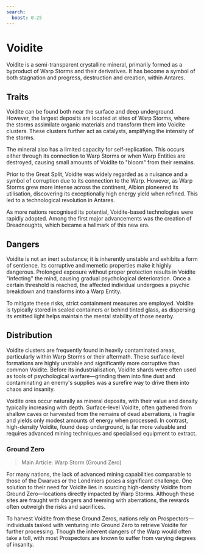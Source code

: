 ```yaml
---
search:
  boost: 0.25
---
```


# Voidite

Voidite is a semi-transparent crystalline mineral, primarily formed as a byproduct of Warp Storms and their derivatives. It has become a symbol of both stagnation and progress, destruction and creation, within Antares.  

## Traits  

Voidite can be found both near the surface and deep underground. However, the largest deposits are located at sites of Warp Storms, where the storms assimilate organic materials and transform them into Voidite clusters. These clusters further act as catalysts, amplifying the intensity of the storms.  

The mineral also has a limited capacity for self-replication. This occurs either through its connection to Warp Storms or when Warp Entities are destroyed, causing small amounts of Voidite to "bloom" from their remains.  

Prior to the Great Split, Voidite was widely regarded as a nuisance and a symbol of corruption due to its connection to the Warp. However, as Warp Storms grew more intense across the continent, Albion pioneered its utilisation, discovering its exceptionally high energy yield when refined. This led to a technological revolution in Antares.  

As more nations recognised its potential, Voidite-based technologies were rapidly adopted. Among the first major advancements was the creation of Dreadnoughts, which became a hallmark of this new era.  

## Dangers  

Voidite is not an inert substance; it is inherently unstable and exhibits a form of sentience. Its corruptive and memetic properties make it highly dangerous. Prolonged exposure without proper protection results in Voidite "infecting" the mind, causing gradual psychological deterioration. Once a certain threshold is reached, the affected individual undergoes a psychic breakdown and transforms into a Warp Entity.  

To mitigate these risks, strict containment measures are employed. Voidite is typically stored in sealed containers or behind tinted glass, as dispersing its emitted light helps maintain the mental stability of those nearby.  

## Distribution  

Voidite clusters are frequently found in heavily contaminated areas, particularly within Warp Storms or their aftermath. These surface-level formations are highly unstable and significantly more corruptive than common Voidite. Before its industrialisation, Voidite shards were often used as tools of psychological warfare—grinding them into fine dust and contaminating an enemy's supplies was a surefire way to drive them into chaos and insanity.  

Voidite ores occur naturally as mineral deposits, with their value and density typically increasing with depth. Surface-level Voidite, often gathered from shallow caves or harvested from the remains of dead aberrations, is fragile and yields only modest amounts of energy when processed. In contrast, high-density Voidite, found deep underground, is far more valuable and requires advanced mining techniques and specialised equipment to extract.  

### Ground Zero  

> Main Article: Warp Storm (Ground Zero) 

For many nations, the lack of advanced mining capabilities comparable to those of the Dwarves or the Londiniers poses a significant challenge. One solution to their need for Voidite lies in sourcing high-density Voidite from Ground Zero—locations directly impacted by Warp Storms. Although these sites are fraught with dangers and teeming with aberrations, the rewards often outweigh the risks and sacrifices.  

To harvest Voidite from these Ground Zeros, nations rely on Prospectors—individuals tasked with venturing into Ground Zero to retrieve Voidite for further processing. Though the inherent dangers of the Warp would often take a toll, with most Prospectors are known to suffer from varying degrees of insanity.
